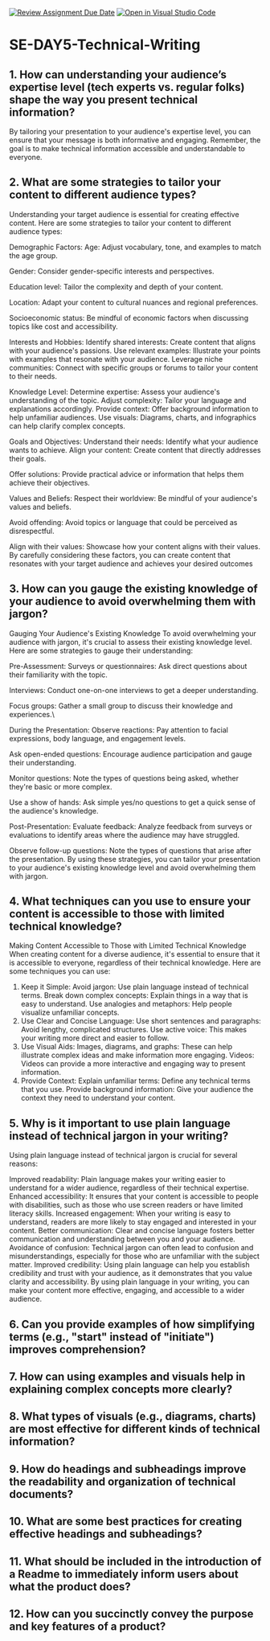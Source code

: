 [![Review Assignment Due Date](https://classroom.github.com/assets/deadline-readme-button-22041afd0340ce965d47ae6ef1cefeee28c7c493a6346c4f15d667ab976d596c.svg)](https://classroom.github.com/a/zsAR-pyY)
[![Open in Visual Studio Code](https://classroom.github.com/assets/open-in-vscode-2e0aaae1b6195c2367325f4f02e2d04e9abb55f0b24a779b69b11b9e10269abc.svg)](https://classroom.github.com/online_ide?assignment_repo_id=15682850&assignment_repo_type=AssignmentRepo)
# SE-DAY5-Technical-Writing
## 1. How can understanding your audience’s expertise level (tech experts vs. regular folks) shape the way you present technical information?
By tailoring your presentation to your audience's expertise level, you can ensure that your message is both informative and engaging. Remember, the goal is to make technical information accessible and understandable to everyone.

## 2. What are some strategies to tailor your content to different audience types?
Understanding your target audience is essential for creating effective content. Here are some strategies to tailor your content to different audience types:

Demographic Factors:
Age: Adjust vocabulary, tone, and examples to match the age group.

Gender: Consider gender-specific interests and perspectives.

Education level: Tailor the complexity and depth of your content.

Location: Adapt your content to cultural nuances and regional preferences.

Socioeconomic status: Be mindful of economic factors when discussing topics like cost and accessibility.

Interests and Hobbies:
Identify shared interests: Create content that aligns with your audience's passions.
Use relevant examples: Illustrate your points with examples that resonate with your audience.
Leverage niche communities: Connect with specific groups or forums to tailor your content to their needs.

Knowledge Level:
Determine expertise: Assess your audience's understanding of the topic.
Adjust complexity: Tailor your language and explanations accordingly.
Provide context: Offer background information to help unfamiliar audiences.
Use visuals: Diagrams, charts, and infographics can help clarify complex concepts.

Goals and Objectives:
Understand their needs: Identify what your audience wants to achieve.
Align your content: Create content that directly addresses their goals.

Offer solutions: Provide practical advice or information that helps them achieve their objectives.

Values and Beliefs:
Respect their worldview: Be mindful of your audience's values and beliefs.

Avoid offending: Avoid topics or language that could be perceived as disrespectful.

Align with their values: Showcase how your content aligns with their values.
By carefully considering these factors, you can create content that resonates with your target audience and achieves your desired outcomes

## 3. How can you gauge the existing knowledge of your audience to avoid overwhelming them with jargon?

Gauging Your Audience's Existing Knowledge
To avoid overwhelming your audience with jargon, it's crucial to assess their existing knowledge level. Here are some strategies to gauge their understanding:

Pre-Assessment:
Surveys or questionnaires: Ask direct questions about their familiarity with the topic.

Interviews: Conduct one-on-one interviews to get a deeper understanding.

Focus groups: Gather a small group to discuss their knowledge and experiences.\

During the Presentation:
Observe reactions: Pay attention to facial expressions, body language, and engagement levels.

Ask open-ended questions: Encourage audience participation and gauge their understanding.

Monitor questions: Note the types of questions being asked, whether they're basic or more complex.

Use a show of hands: Ask simple yes/no questions to get a quick sense of the audience's knowledge.

Post-Presentation:
Evaluate feedback: Analyze feedback from surveys or evaluations to identify areas where the audience may have struggled.

Observe follow-up questions: Note the types of questions that arise after the presentation.
By using these strategies, you can tailor your presentation to your audience's existing knowledge level and avoid overwhelming them with jargon.


## 4. What techniques can you use to ensure your content is accessible to those with limited technical knowledge?

Making Content Accessible to Those with Limited Technical Knowledge
When creating content for a diverse audience, it's essential to ensure that it is accessible to everyone, regardless of their technical knowledge. Here are some techniques you can use:

1. Keep it Simple:
Avoid jargon: Use plain language instead of technical terms.
Break down complex concepts: Explain things in a way that is easy to understand.
Use analogies and metaphors: Help people visualize unfamiliar concepts.
2. Use Clear and Concise Language:
Use short sentences and paragraphs: Avoid lengthy, complicated structures.
Use active voice: This makes your writing more direct and easier to follow.
3. Use Visual Aids:
Images, diagrams, and graphs: These can help illustrate complex ideas and make information more engaging.
Videos: Videos can provide a more interactive and engaging way to present information.
4. Provide Context:
Explain unfamiliar terms: Define any technical terms that you use.
Provide background information: Give your audience the context they need to understand your content.

## 5. Why is it important to use plain language instead of technical jargon in your writing?

Using plain language instead of technical jargon is crucial for several reasons:

Improved readability: Plain language makes your writing easier to understand for a wider audience, regardless of their technical expertise.
Enhanced accessibility: It ensures that your content is accessible to people with disabilities, such as those who use screen readers or have limited literacy skills.
Increased engagement: When your writing is easy to understand, readers are more likely to stay engaged and interested in your content.
Better communication: Clear and concise language fosters better communication and understanding between you and your audience.
Avoidance of confusion: Technical jargon can often lead to confusion and misunderstandings, especially for those who are unfamiliar with the subject matter.
Improved credibility: Using plain language can help you establish credibility and trust with your audience, as it demonstrates that you value clarity and accessibility.
By using plain language in your writing, you can make your content more effective, engaging, and accessible to a wider audience.

## 6. Can you provide examples of how simplifying terms (e.g., "start" instead of "initiate") improves comprehension?
## 7. How can using examples and visuals help in explaining complex concepts more clearly?
## 8. What types of visuals (e.g., diagrams, charts) are most effective for different kinds of technical information?
## 9. How do headings and subheadings improve the readability and organization of technical documents?
## 10. What are some best practices for creating effective headings and subheadings?
## 11. What should be included in the introduction of a Readme to immediately inform users about what the product does?
## 12. How can you succinctly convey the purpose and key features of a product?
